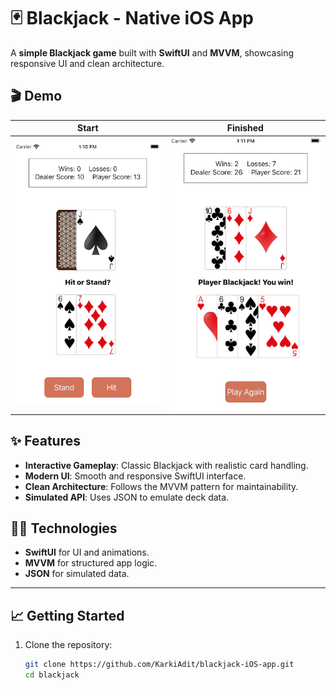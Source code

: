 # 🃏 Blackjack - Native iOS App

A **simple Blackjack game** built with **SwiftUI** and **MVVM**, showcasing responsive UI and clean architecture.

## 🎬 Demo

| Start | Finished |
|:-------------------------:|:-------------------------:|
| ![Start](./assets/demo%20pictures/Start.png) | ![Finished](./assets/demo%20pictures/Finish.png) |

## ✨ Features

- **Interactive Gameplay**: Classic Blackjack with realistic card handling.
- **Modern UI**: Smooth and responsive SwiftUI interface.
- **Clean Architecture**: Follows the MVVM pattern for maintainability.
- **Simulated API**: Uses JSON to emulate deck data.

## 🧑‍💻 Technologies

- **SwiftUI** for UI and animations.
- **MVVM** for structured app logic.
- **JSON** for simulated data.

---

## 📈 Getting Started

1. Clone the repository:
   ```bash
   git clone https://github.com/KarkiAdit/blackjack-iOS-app.git
   cd blackjack
